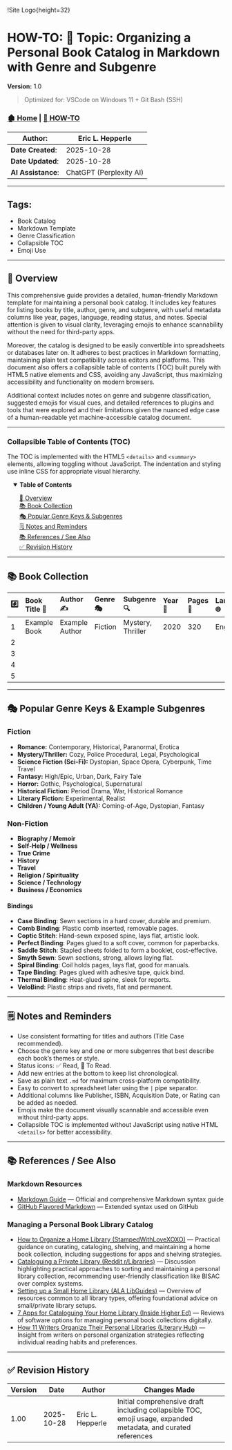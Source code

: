 <!-- 🔗 Custom Stylesheet -->
<link rel="stylesheet" href="../../_css/main.css">


<!-- 🖼️ Site Logo -->
!Site Logo{height=32}


<!-- 📝 Title -->
# HOW-TO: 📘 Topic: Organizing a Personal Book Catalog in Markdown with Genre and Subgenre


**Version:** 1.0


> Optimized for: VSCode on Windows 11 + Git Bash (SSH)


<!-- 🧭 Navigation -->
### [🏚️ Home](../README.md) | [📁 HOW-TO](index.md)


<!-- 👤 Metadata -->
| **Author**:        | Eric L. Hepperle |
| ------------------ | ---------------- |
| **Date Created**:  | 2025-10-28       |
| **Date Updated**:  | 2025-10-28       |
| **AI Assistance**: | ChatGPT (Perplexity AI) |


***


<!-- SECTION: Tags for short related (1-3 word phrase per tag) concepts (long titled articles belong in the References / See Also section above) -->
<section id="sec-tags">


## Tags:


- Book Catalog
- Markdown Template
- Genre Classification
- Collapsible TOC
- Emoji Use


</section>


***


<!-- 🔍 Content Section Heading -->


## 📌 Overview


This comprehensive guide provides a detailed, human-friendly Markdown template for maintaining a personal book catalog. It includes key features for listing books by title, author, genre, and subgenre, with useful metadata columns like year, pages, language, reading status, and notes. Special attention is given to visual clarity, leveraging emojis to enhance scannability without the need for third-party apps.  

Moreover, the catalog is designed to be easily convertible into spreadsheets or databases later on. It adheres to best practices in Markdown formatting, maintaining plain text compatibility across editors and platforms. This document also offers a collapsible table of contents (TOC) built purely with HTML5 native elements and CSS, avoiding any JavaScript, thus maximizing accessibility and functionality on modern browsers.  

Additional context includes notes on genre and subgenre classification, suggested emojis for visual cues, and detailed references to plugins and tools that were explored and their limitations given the nuanced edge case of a human-readable yet machine-accessible catalog document.

***

### Collapsible Table of Contents (TOC)

The TOC is implemented with the HTML5 `<details>` and `<summary>` elements, allowing toggling without JavaScript. The indentation and styling use inline CSS for appropriate visual hierarchy.

<details open style="margin-left:1em;">
  <summary style="font-weight: bold; cursor: pointer;">Table of Contents</summary>
  <ul style="list-style-type: none; padding-left: 1em;">
    <li><a href="#overview">📌 Overview</a></li>
    <li><a href="#book-collection">📚 Book Collection</a></li>
    <li><a href="#popular-genres">🎭 Popular Genre Keys & Subgenres</a></li>
    <li><a href="#notes-reminders">🗒️ Notes and Reminders</a></li>
    <li><a href="#references">📚 References / See Also</a></li>
    <li><a href="#revision-history">✅ Revision History</a></li>
  </ul>
</details>

***


## 📚 Book Collection


| #️⃣ | Book Title 📖 | Author ✍️        | Genre 🎭     | Subgenre 🔍           | Year 📅 | Pages 📄 | Language 🌐 | Status ✅/🔖 | Notes 🗒️           |
| :-- | :------------ | :---------------- | :----------- | :-------------------- | :----- | :-------| :---------- | :---------- | :------------------ |
| 1   | Example Book  | Example Author    | Fiction      | Mystery, Thriller      | 2020   | 320     | English     | ✅ Read     | Favorite classic    |
| 2   |               |                   |             |                       |        |         |             |             |                     |
| 3   |               |                   |             |                       |        |         |             |             |                     |
| 4   |               |                   |             |                       |        |         |             |             |                     |
| 5   |               |                   |             |                       |        |         |             |             |                     |


***


## 🎭 Popular Genre Keys & Example Subgenres


### Fiction  
  - **Romance:** Contemporary, Historical, Paranormal, Erotica  
  - **Mystery/Thriller:** Cozy, Police Procedural, Legal, Psychological  
  - **Science Fiction (Sci-Fi):** Dystopian, Space Opera, Cyberpunk, Time Travel  
  - **Fantasy:** High/Epic, Urban, Dark, Fairy Tale  
  - **Horror:** Gothic, Psychological, Supernatural  
  - **Historical Fiction:** Period Drama, War, Historical Romance  
  - **Literary Fiction:** Experimental, Realist  
  - **Children / Young Adult (YA):** Coming-of-Age, Dystopian, Fantasy  


### Non-Fiction  
  - **Biography / Memoir**  
  - **Self-Help / Wellness**  
  - **True Crime**  
  - **History**  
  - **Travel**  
  - **Religion / Spirituality**  
  - **Science / Technology**  
  - **Business / Economics**  

#### Bindings
- **Case Binding**: Sewn sections in a hard cover, durable and premium.  
- **Comb Binding**: Plastic comb inserted, removable pages.  
- **Coptic Stitch**: Hand-sewn exposed spine, lays flat, artistic look.  
- **Perfect Binding**: Pages glued to a soft cover, common for paperbacks.  
- **Saddle Stitch**: Stapled sheets folded to form a booklet, cost-effective.  
- **Smyth Sewn**: Sewn sections, strong, allows laying flat.  
- **Spiral Binding**: Coil holds pages, lays flat, good for manuals.  
- **Tape Binding**: Pages glued with adhesive tape, quick bind.  
- **Thermal Binding**: Heat-glued spine, sleek for reports.
- **VeloBind**: Plastic strips and rivets, flat and permanent.  

***


## 🗒️ Notes and Reminders


- Use consistent formatting for titles and authors (Title Case recommended).  
- Choose the genre key and one or more subgenres that best describe each book’s themes or style.  
- Status icons: ✅ Read, 🔖 To Read.  
- Add new entries at the bottom to keep list chronological.  
- Save as plain text `.md` for maximum cross-platform compatibility.  
- Easy to convert to spreadsheet later using the `|` pipe separator.  
- Additional columns like Publisher, ISBN, Acquisition Date, or Rating can be added as needed.  
- Emojis make the document visually scannable and accessible even without third-party apps.  
- Collapsible TOC is implemented without JavaScript using native HTML `<details>` for better accessibility.


***


## 📚 References / See Also

### Markdown Resources  
- [Markdown Guide](https://www.markdownguide.org) — Official and comprehensive Markdown syntax guide  
- [GitHub Flavored Markdown](https://github.github.com/gfm/) — Extended syntax used on GitHub  


### Managing a Personal Book Library Catalog  
- [How to Organize a Home Library (StampedWithLoveXOXO)](https://stampedwithlovexoxo.com/blogs/love-letters/how-to-organize-home-library) — Practical guidance on curating, cataloging, shelving, and maintaining a home book collection, including suggestions for apps and shelving strategies.  
- [Cataloguing a Private Library (Reddit r/Libraries)](https://www.reddit.com/r/Libraries/comments/5ft37a/how_would_you_go_about_beginning_to_catalogue_a/) — Discussion highlighting practical approaches to sorting and maintaining a personal library collection, recommending user-friendly classification like BISAC over complex systems.  
- [Setting up a Small Home Library (ALA LibGuides)](https://libguides.ala.org/SettingUpalibrary/HomeLibrary) — Overview of resources common to all library types, offering foundational advice on small/private library setups.  
- [7 Apps for Cataloguing Your Home Library (Inside Higher Ed)](https://www.insidehighered.com/blogs/gradhacker/7-apps-cataloguing-your-home-library) — Reviews of software options for managing personal book collections digitally.  
- [How 11 Writers Organize Their Personal Libraries (Literary Hub)](https://lithub.com/how-11-writers-organize-their-personal-libraries/) — Insight from writers on personal organization strategies reflecting individual reading habits and preferences.  

***

## ✅ Revision History



| Version | Date       | Author           | Changes Made                                      |
| ------- | ---------- | ---------------- | ------------------------------------------------ |
| 1.00    | 2025-10-28 | Eric L. Hepperle | Initial comprehensive draft including collapsible TOC, emoji usage, expanded metadata, and curated references |

